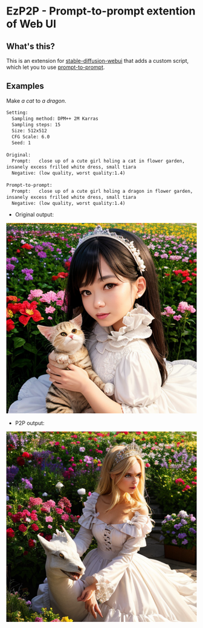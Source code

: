 # EzP2P - Prompt-to-prompt extention of Web UI

## What's this?

This is an extension for [stable-diffusion-webui](https://github.com/AUTOMATIC1111/stable-diffusion-webui) that adds a custom script, which let you to use [prompt-to-prompt](https://github.com/google/prompt-to-prompt).

## Examples

Make *a cat* to *a dragon*.

```
Setting:
  Sampling method: DPM++ 2M Karras
  Sampling steps: 15
  Size: 512x512
  CFG Scale: 6.0
  Seed: 1

Original:
  Prompt:   close up of a cute girl holing a cat in flower garden, insanely excess frilled white dress, small tiara
  Negative: (low quality, worst quality:1.4)

Prompt-to-prompt:
  Prompt:   close up of a cute girl holing a dragon in flower garden, insanely excess frilled white dress, small tiara
  Negative: (low quality, worst quality:1.4)
```

- Original output:

![original](./images/cat.png)

- P2P output:

![p2p](./images/p2p_dragon.png)
